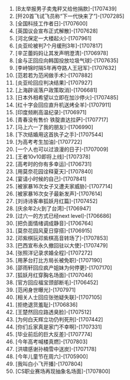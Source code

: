 
1. [B太举报男子卖鬼秤又给他捐款]-[1707439]
1. [歼20首飞试飞员称“下一代快来了”]-[1707285]
1. [全国科技工作者日]-[1707600]
1. [英国议会宣布正式解散]-[1707628]
1. [河北保定一大楼起火]-[1707961]
1. [炎亚纶被判7个月缓刑3年]-[1707817]
1. [辛芷蕾妈妈让其发声明澄清]-[1706978]
1. [金与正回应向韩国投放垃圾气球]-[1707635]
1. [李峙锦时隔5年再夺路人王冠军]-[1707632]
1. [范若若为范闲做手术]-[1707882]
1. [炎亚纶回应判决结果]-[1707927]
1. [上海辟谣落户政策取消]-[1706681]
1. [日本外相希望以立即在加沙停火]-[1707485]
1. [红十字会回应直升机送烤全羊]-[1707911]
1. [印度频刷高温纪录]-[1706971]
1. [青春没有售价 铁腚直达拉萨]-[1707717]
1. [马上六一了我的朋友]-[1706990]
1. [下次结婚用这首执子之手]-[1707544]
1. [为高考考生加油]-[1707722]
1. [一个人也可以过浪漫的日子]-[1707009]
1. [王者10v10即将上线]-[1707378]
1. [高考时的你有多幸运]-[1706731]
1. [用莫奈花园诠释夏天]-[1707840]
1. [宴请小时候的自己]-[1707841]
1. [被家暴16次女子又遭夫家威胁]-[1707714]
1. [被家暴16次女子最新发声]-[1707614]
1. [刘诗诗客串狐妖月红篇]-[1707452]
1. [庆余年2火到了台湾]-[1706947]
1. [过六一的方式已经next level]-[1706686]
1. [把负面情绪调成静音]-[1706764]
1. [莫奈花园风夏日穿搭]-[1706915]
1. [邓紫棋玩邓紫棋高音转场了]-[1707853]
1. [巴西宣布永久撤回驻以大使]-[1707479]
1. [张照洋记录求婚全程]-[1707272]
1. [用茅台打比方局长被免职]-[1707190]
1. [邵雨轩回应疯产姐妹为何停更]-[1707170]
1. [狐妖月红穿胸名场面]-[1707046]
1. [官方回应福宝颈部断毛]-[1706452]
1. [范闲身世曝光]-[1707971]
1. [相关人士回应张弛疑失联]-[1707105]
1. [拒绝退货羞耻]-[1706836]
1. [王楚然回应路透臭脸]-[1707512]
1. [为何白天辉立功仍判死刑]-[1707442]
1. [你们丘家真是家门不幸啊]-[1707331]
1. [毕业前后的巨大反差]-[1707774]
1. [今年高考喊楼真燃]-[1707803]
1. [洪啸感谢孙楠雪中送炭]-[1707178]
1. [今年儿童节在周六]-[1705900]
1. [我叫白小飞开播]-[1707804]
1. [CS职业赛场再现抽象名场面]-[1707800]